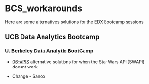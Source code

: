 # BCS_workarounds
Here are some alternatives solutions for the EDX Bootcamp sessions

## UCB Data Analytics Bootcamp
### [U. Berkeley Data Analytic BootCamp](UCB_DATA)
* [06-APIS](UCB_DATA/06-APIs) alternative solutions for when the Star Wars API (SWAPI) doesnt work

* Change - Sanoo
